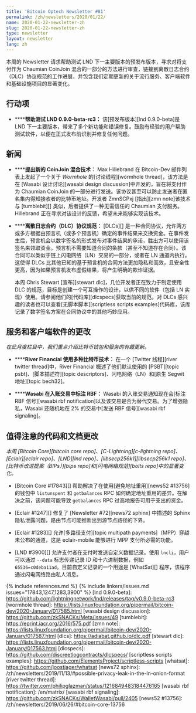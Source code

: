 ```yaml
---
title: 'Bitcoin Optech Newsletter #81'
permalink: /zh/newsletters/2020/01/22/
name: 2020-01-22-newsletter-zh
slug: 2020-01-22-newsletter-zh
type: newsletter
layout: newsletter
lang: zh
---
```

本周的 Newsletter 请求帮助测试 LND 下一主要版本的预发布版本，寻求对将支付作为 Chaumian CoinJoin 混合的一部分的方法进行审查，链接到离散日志合约（DLC）协议规范的工作进展，并包含我们定期更新的关于流行服务、客户端软件和基础设施项目的显著变化。

## 行动项

- **<!--help-test-lnd-0-9-0-beta-rc3-->****帮助测试 LND 0.9.0-beta-rc3：** 该[预发布版本][lnd 0.9.0-beta]是 LND 下一主要版本，带来了多个新功能和错误修复。鼓励有经验的用户帮助测试软件，以便在正式发布前识别并修复任何问题。

## 新闻

- **<!--new-coinjoin-mixing-technique-proposed-->****提出新的 CoinJoin 混合技术：** Max Hillebrand 在 Bitcoin-Dev 邮件列表上发起了一个关于 *Wormhole* 的[讨论线程][wormhole thread]，该方法是在 [Wasabi 设计讨论][wasabi design discussion]中开发的，旨在将支付作为 Chaumian CoinJoin 的一部分进行发送。该协议甚至可以防止发送者在匿名集内得知接收者的比特币地址。开发者 ZmnSCPxj [指出][zmn note]该技术与 [tumblebit][] 类似，后者提供了一种无需信任的 Chaumian 支付服务。Hillebrand 正在寻求对该设计的反馈，希望未来能够实现该技术。

- **<!--protocol-specification-for-discreet-log-contracts-dlcs-->****离散日志合约（DLC）协议规范：** [DLCs][] 是一种合同协议，允许两方或多方根据由预言机（或多个预言机）确定的事件结果来交换资金。在事件发生后，预言机会以数字签名的形式发布对事件结果的承诺，胜出方可以使用该签名来领取资金。预言机不需要知道合同的条款（甚至不知道存在合同）。该合同可以类似于链上闪电网络（LN）交易的一部分，或者在 LN 通道内执行。这使得 DLCs 比其他已知的基于预言机的合同方法更加隐私和高效，且安全性更高，因为如果预言机发布虚假结果，将产生明确的欺诈证据。

  本周 Chris Stewart [宣布][stewart dlc]，几位开发者正在致力于制定使用 DLC 的规范，目标是创建一个可互操作的设计，以供不同的软件（包括 LN 实现）使用。请参阅他们的[代码库][dlcspecs]获取当前的规范。对 DLCs 感兴趣的读者也可以查看[无脚本脚本][scriptless scripts examples]代码库，该库记录了数字签名方案在合同协议中的其他巧妙应用。

## 服务和客户端软件的更改

*在此月度栏目中，我们重点介绍比特币钱包和服务的有趣更新。*

- **<!--river-financial-utilizing-variety-of-bitcoin-tech-->****River Financial 使用多种比特币技术：** 在一个 [Twitter 线程][river twitter thread]中，River Financial 概述了他们默认使用的 [PSBT][topic psbt]、[脚本描述符][topic descriptors]、闪电网络（LN）和[原生 Segwit 地址][topic bech32]。

- **<!--wasabi-notes-rbf-on-incoming-transactions-->****Wasabi 在入账交易中标注 RBF：** Wasabi 的入账交易通知现在会[标注 RBF 信号][wasabi rbf notification]以及该交易是否为替代交易。为了增强隐私，Wasabi 还随机地在 2% 的交易中[发送 RBF 信号][wasabi rbf signaling]。

## 值得注意的代码和文档更改

*本周 [Bitcoin Core][bitcoin core repo]、[C-Lightning][c-lightning repo]、[Eclair][eclair repo]、[LND][lnd repo]、[libsecp256k1][libsecp256k1 repo]、[比特币改进提案（BIPs）][bips repo]和[闪电网络规范][bolts repo]中的显著变化。*

- [Bitcoin Core #17843][] 帮助解决了在使用[避免地址重用][news52 #13756]的钱包中 `listunspent` 和 `getbalances` RPC 如何确定地址重用的差异。在解决之前，该问题可能导致 `getbalances` RPC 过高地报告可用于支出的资金。

- [Eclair #1247][] 修复了 [Newsletter #72][news72 sphinx] 中描述的 Sphinx 隐私泄露问题，路由节点可能推断出到源节点路径的下界。

- [Eclair #1283][] 允许[多路径支付][topic multipath payments]（MPP）穿越未公布的通道，这是 eclair-mobile 能够进行 MPP 支付所必需的功能。

- [LND #3900][] 允许支付者在支付时发送自定义数据记录。使用 `lncli`，用户可以通过 `--data` 标志传递记录 ID 和十六进制数据，例如 `65536=c0deba11ad`。目前自定义记录的一个用途是 [WhatSat][] 程序，该程序通过闪电网络路由私人消息。 <!-- source: "custom record sending" in https://github.com/joostjager/whatsat/commit/7c172ff8a63e56ec52005028b0f0d6b0a88867ec -->

{% include references.md %}
{% include linkers/issues.md issues="17843,1247,1283,3900" %}
[lnd 0.9.0-beta]: https://github.com/lightningnetwork/lnd/releases/tag/v0.9.0-beta-rc3
[wormhole thread]: https://lists.linuxfoundation.org/pipermail/bitcoin-dev/2020-January/017585.html
[wasabi design discussion]: https://github.com/zkSNACKs/Meta/issues/49
[tumblebit]: https://eprint.iacr.org/2016/575.pdf
[zmn note]: https://lists.linuxfoundation.org/pipermail/bitcoin-dev/2020-January/017587.html
[dlcs]: https://adiabat.github.io/dlc.pdf
[stewart dlc]: https://lists.linuxfoundation.org/pipermail/bitcoin-dev/2020-January/017563.html
[dlcspecs]: https://github.com/discreetlogcontracts/dlcspecs/
[scriptless scripts examples]: https://github.com/ElementsProject/scriptless-scripts
[whatsat]: https://github.com/joostjager/whatsat
[news72 sphinx]: /zh/newsletters/2019/11/13/#possible-privacy-leak-in-the-ln-onion-format
[river twitter thread]: https://twitter.com/philipglazman/status/1216849483184476165
[wasabi rbf notification]: /en/matrix/
[wasabi rbf signaling]: https://github.com/zkSNACKs/WalletWasabi/pull/2405
[news52 #13756]: /zh/newsletters/2019/06/26/#bitcoin-core-13756
